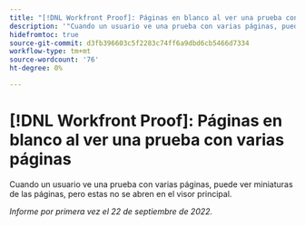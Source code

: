 ```yaml
---
title: "[!DNL Workfront Proof]: Páginas en blanco al ver una prueba con varias páginas"
description: '"Cuando un usuario ve una prueba con varias páginas, puede ver miniaturas de las páginas, pero estas no se abren en el visor principal".'
hidefromtoc: true
source-git-commit: d3fb396603c5f2283c74ff6a9dbd6cb5466d7334
workflow-type: tm+mt
source-wordcount: '76'
ht-degree: 0%

---
```



# [!DNL Workfront Proof]: Páginas en blanco al ver una prueba con varias páginas

Cuando un usuario ve una prueba con varias páginas, puede ver miniaturas de las páginas, pero estas no se abren en el visor principal.

_Informe por primera vez el 22 de septiembre de 2022._

